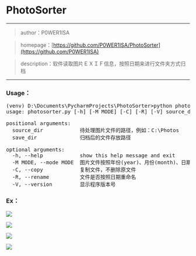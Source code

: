 # PhotoSorter
___
> author：P0WER1ISA

> homepage：[https://github.com/P0WER1ISA/PhotoSorter](https://github.com/P0WER1ISA)

> description：软件读取图片ＥＸＩＦ信息，按照日期来进行文件夹方式归档
___

### Usage：
<pre>
(venv) D:\Documents\PycharmProjects\PhotoSorter>python photosorter.py -h
usage: photosorter.py [-h] [-M MODE] [-C] [-R] [-V] source_dir save_dir

positional arguments:
  source_dir            待处理图片文件的路径，例如：C:\Photos
  save_dir              归档后的文件存放路径

optional arguments:
  -h, --help            show this help message and exit
  -M MODE, --mode MODE  图片文件按照年份(year)、月份(month)、日期(day)，进行归档，默认是月份
  -C, --copy            复制文件，不删除原文件
  -R, --rename          文件是否按照日期重命名
  -V, --version         显示程序版本号
</pre>


### Ex：
![](https://raw.githubusercontent.com/P0WER1ISA/PhotoSorter/master/screenshots/1.png)
 
 
![](https://raw.githubusercontent.com/P0WER1ISA/PhotoSorter/master/screenshots/2.png)


![](https://raw.githubusercontent.com/P0WER1ISA/PhotoSorter/master/screenshots/3.png)


![](https://raw.githubusercontent.com/P0WER1ISA/PhotoSorter/master/screenshots/4.png)